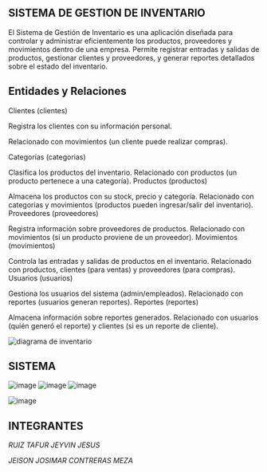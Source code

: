   ## SISTEMA DE GESTION DE INVENTARIO
El Sistema de Gestión de Inventario es una aplicación diseñada para controlar y administrar eficientemente los productos, proveedores y movimientos dentro de una empresa. Permite registrar entradas y salidas de productos, gestionar clientes y proveedores, y generar reportes detallados sobre el estado del inventario.

## Entidades y Relaciones
Clientes (clientes)

Registra los clientes con su información personal.

Relacionado con movimientos (un cliente puede realizar compras).

Categorías (categorias)

Clasifica los productos del inventario.
Relacionado con productos (un producto pertenece a una categoría).
Productos (productos)

Almacena los productos con su stock, precio y categoría.
Relacionado con categorias y movimientos (productos pueden ingresar/salir del inventario).
Proveedores (proveedores)

Registra información sobre proveedores de productos.
Relacionado con movimientos (si un producto proviene de un proveedor).
Movimientos (movimientos)

Controla las entradas y salidas de productos en el inventario.
Relacionado con productos, clientes (para ventas) y proveedores (para compras).
Usuarios (usuarios)

Gestiona los usuarios del sistema (admin/empleados).
Relacionado con reportes (usuarios generan reportes).
Reportes (reportes)

Almacena información sobre reportes generados.
Relacionado con usuarios (quién generó el reporte) y clientes (si es un reporte de cliente).

![diagrama de inventario](https://github.com/user-attachments/assets/e2c7b841-ef05-483f-8383-3c2f9ab21ef9)

## SISTEMA
![image](https://github.com/user-attachments/assets/bd76e3f2-dba0-4a99-a7c9-276ea546d5d6)
![image](https://github.com/user-attachments/assets/562c0b02-55de-4a78-b5e8-1928cf852774)
![image](https://github.com/user-attachments/assets/e185c1d0-a84a-4a3c-a371-46ec6205cfa7)


![image](https://github.com/user-attachments/assets/c91feabb-ac40-4284-a044-21aadbdd0131)

 ## INTEGRANTES


*RUIZ TAFUR JEYVIN JESUS*

*JEISON JOSIMAR CONTRERAS MEZA*


